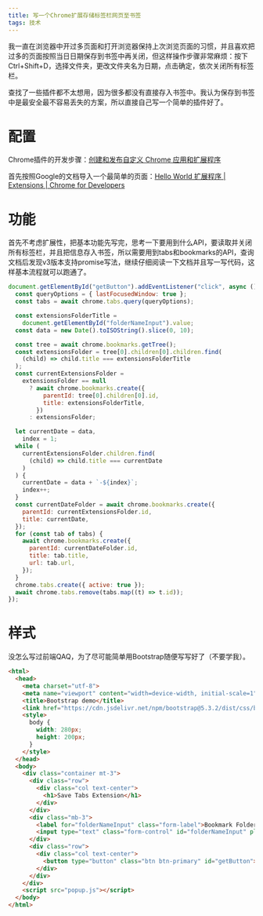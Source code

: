 ```yaml
---
title: 写一个Chrome扩展存储标签栏网页至书签
tags: 技术
---
```


<!--more-->

我一直在浏览器中开过多页面和打开浏览器保持上次浏览页面的习惯，并且喜欢把过多的页面按照当日日期保存到书签中再关闭，但这样操作步骤非常麻烦：按下Ctrl+Shift+D，选择文件夹，更改文件夹名为日期，点击确定，依次关闭所有标签栏。

查找了一些插件都不太想用，因为很多都没有直接存入书签中。我认为保存到书签中是最安全最不容易丢失的方案，所以直接自己写一个简单的插件好了。

# 配置

Chrome插件的开发步骤：[创建和发布自定义 Chrome 应用和扩展程序](https://support.google.com/chrome/a/answer/2714278?hl=zh-Hans)

首先按照Google的文档导入一个最简单的页面：[Hello World 扩展程序  |  Extensions  |  Chrome for Developers](https://developer.chrome.com/docs/extensions/mv3/getstarted/development-basics)

# 功能

首先不考虑扩展性，把基本功能先写完，思考一下要用到什么API，要读取并关闭所有标签栏，并且把信息存入书签，所以需要用到tabs和bookmarks的API，查询文档后发现v3版本支持promise写法，继续仔细阅读一下文档并且写一写代码，这样基本流程就可以跑通了。

```js
document.getElementById("getButton").addEventListener("click", async () => {
  const queryOptions = { lastFocusedWindow: true };
  const tabs = await chrome.tabs.query(queryOptions);

  const extensionsFolderTitle =
    document.getElementById("folderNameInput").value;
  const data = new Date().toISOString().slice(0, 10);

  const tree = await chrome.bookmarks.getTree();
  const extensionsFolder = tree[0].children[0].children.find(
    (child) => child.title === extensionsFolderTitle
  );
  const currentExtensionsFolder =
    extensionsFolder == null
      ? await chrome.bookmarks.create({
          parentId: tree[0].children[0].id,
          title: extensionsFolderTitle,
        })
      : extensionsFolder;

  let currentDate = data,
    index = 1;
  while (
    currentExtensionsFolder.children.find(
      (child) => child.title === currentDate
    )
  ) {
    currentDate = data + `-${index}`;
    index++;
  }
  const currentDateFolder = await chrome.bookmarks.create({
    parentId: currentExtensionsFolder.id,
    title: currentDate,
  });
  for (const tab of tabs) {
    await chrome.bookmarks.create({
      parentId: currentDateFolder.id,
      title: tab.title,
      url: tab.url,
    });
  }
  chrome.tabs.create({ active: true });
  await chrome.tabs.remove(tabs.map((t) => t.id));
});

```

# 样式

没怎么写过前端QAQ，为了尽可能简单用Bootstrap随便写写好了（不要学我）。

```html
<html>
  <head>
    <meta charset="utf-8">
    <meta name="viewport" content="width=device-width, initial-scale=1">
    <title>Bootstrap demo</title>
    <link href="https://cdn.jsdelivr.net/npm/bootstrap@5.3.2/dist/css/bootstrap.min.css" rel="stylesheet" integrity="sha384-T3c6CoIi6uLrA9TneNEoa7RxnatzjcDSCmG1MXxSR1GAsXEV/Dwwykc2MPK8M2HN" crossorigin="anonymous">
    <style>
      body {
        width: 280px;
        height: 200px;
      }
    </style>
  </head>
  <body>
    <div class="container mt-3">
      <div class="row">
        <div class="col text-center">
          <h1>Save Tabs Extension</h1>
        </div>
      </div>  
      <div class="mb-3">
        <label for="folderNameInput" class="form-label">Bookmark Folder name</label>
        <input type="text" class="form-control" id="folderNameInput" placeholder="Enter the folder name." value="Timeline"">
      </div>
      <div class="row">
        <div class="col text-center">
          <button type="button" class="btn btn-primary" id="getButton">Save</button>
        </div>
      </div>
    </div>
    <script src="popup.js"></script>
  </body>
</html>

```

